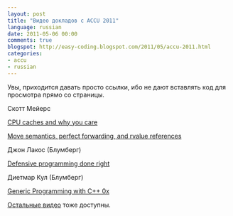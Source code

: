 ```yaml
---
layout: post
title: "Видео докладов с ACCU 2011"
language: russian
date: 2011-05-06 00:00
comments: true
blogspot: http://easy-coding.blogspot.com/2011/05/accu-2011.html
categories: 
- accu
- russian
---
```

Увы, приходится давать просто ссылки, ибо не дают вставлять код для просмотра прямо со страницы.

Скотт Мейерс

[CPU caches and why you care][]

[CPU caches and why you care]: http://skillsmatter.com/podcast/home/cpu-caches-and-why-you-care

[Move semantics, perfect forwarding, and rvalue references][]

[Move semantics, perfect forwarding, and rvalue references]: http://skillsmatter.com/podcast/home/move-semanticsperfect-forwarding-and-rvalue-references

Джон Лакос (Блумберг)

[Defensive programming done right][]

[Defensive programming done right]: http://skillsmatter.com/podcast/home/defensive-programming-done-right

Диетмар Кул (Блумберг)

[Generic Programming with C++ 0x][]

[Generic Programming with C++ 0x]: http://skillsmatter.com/podcast/home/generic-programming-with-c-plus-plus-0x

[Остальные видео][] тоже доступны.

[Остальные видео]: http://skillsmatter.com/event/home/accu-2011
